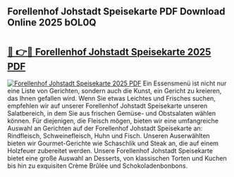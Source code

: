 ## Forellenhof Johstadt Speisekarte PDF Download Online 2025 bOL0Q

# <h2><a href="http://gca69pq.nevu.top/?p=Forellenhof+Johstadt+Speisekarte">🔗 👉🔴 Forellenhof Johstadt Speisekarte 2025 PDF</a></h2>

[![Forellenhof Johstadt Speisekarte 2025 PDF](https://i.imgur.com/dBaPXMq.png)](http://gca69pq.nevu.top/?p=Forellenhof+Johstadt+Speisekarte)
Ein Essensmenü ist nicht nur eine Liste von Gerichten, sondern auch die Kunst, ein Gericht zu kreieren, das Ihnen gefallen wird. Wenn Sie etwas Leichtes und Frisches suchen, empfehlen wir auf unserer Forellenhof Johstadt Speisekarte unseren Salatbereich, in dem Sie aus frischen Gemüse- und Obstsalaten wählen können. Für diejenigen, die Fleisch mögen, bieten wir eine umfangreiche Auswahl an Gerichten auf der Forellenhof Johstadt Speisekarte an: Rindfleisch, Schweinefleisch, Huhn und Fisch. Unseren Auserwählten bieten wir Gourmet-Gerichte wie Schaschlik und Steak an, die auf einem Holzfeuer zubereitet werden. Unsere Forellenhof Johstadt Speisekarte bietet eine große Auswahl an Desserts, von klassischen Torten und Kuchen bis hin zu exquisiten Crème Brûlée und Schokoladenbonbons.
